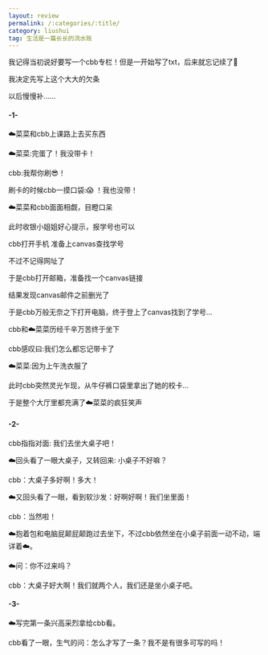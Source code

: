 ```yaml
---
layout: review
permalink: /:categories/:title/
category: liushui
tag: 生活是一篇长长的流水账
---
```



我记得当初说好要写一个cbb专栏！但是一开始写了txt，后来就忘记续了🤔

我决定先写上这个大大的欠条

以后慢慢补…… 



#### -1-

☁️菜菜和cbb上课路上去买东西

☁️菜菜:完蛋了！我没带卡！

cbb:我帮你刷😎！

刷卡的时候cbb一摸口袋:😱 ！我也没带！

☁️菜菜和cbb面面相觑，目瞪口呆

此时收银小姐姐好心提示，报学号也可以

cbb打开手机 准备上canvas查找学号

不过不记得网址了

于是cbb打开邮箱，准备找一个canvas链接

结果发现canvas邮件之前删光了

于是cbb万般无奈之下打开电脑，终于登上了canvas找到了学号...

cbb和☁️菜菜历经千辛万苦终于坐下

cbb感叹曰:我们怎么都忘记带卡了

☁️菜菜:因为上午洗衣服了

此时cbb突然灵光乍现，从牛仔裤口袋里拿出了她的校卡...

于是整个大厅里都充满了☁️菜菜的疯狂笑声



#### -2-
cbb指指对面: 我们去坐大桌子吧！

☁️回头看了一眼大桌子，又转回来:  小桌子不好嘛？

cbb：大桌子多好啊！多大！

☁️又回头看了一眼，看到软沙发：好啊好啊！我们坐里面！

cbb：当然啦！

☁️抱着包和电脑屁颠屁颠跑过去坐下，不过cbb依然坐在小桌子前面一动不动，端详着☁️。

☁️问：你不过来吗？

cbb：大桌子好大啊！我们就两个人，我们还是坐小桌子吧。



#### -3-

☁️写完第一条兴高采烈拿给cbb看。

cbb看了一眼，生气的问：怎么才写了一条？我不是有很多可写的吗！